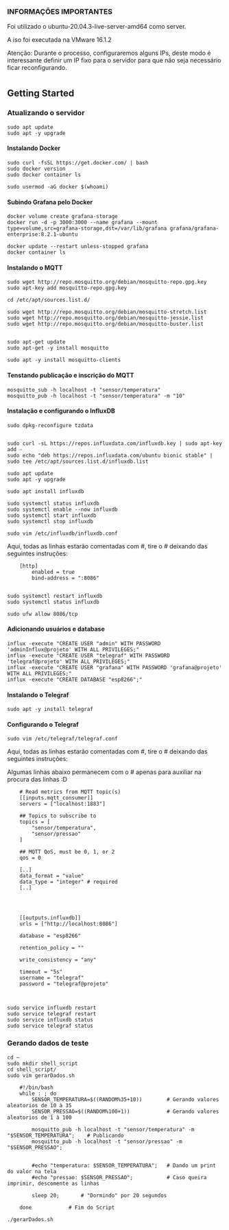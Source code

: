 ### INFORMAÇÕES IMPORTANTES
Foi utilizado o ubuntu-20.04.3-live-server-amd64 como server.

A iso foi executada na VMware 16.1.2

Atenção: Durante o processo, configuraremos alguns IPs, deste modo é interessante definir um IP fixo para o servidor para que não seja necessário ficar reconfigurando.


#

## Getting Started

### Atualizando o servidor
    sudo apt update
    sudo apt -y upgrade

#### Instalando Docker

    sudo curl -fsSL https://get.docker.com/ | bash
    sudo docker version
    sudo docker container ls
    
    sudo usermod -aG docker $(whoami) 


#### Subindo Grafana pelo Docker

    docker volume create grafana-storage
    docker run -d -p 3000:3000 --name grafana --mount type=volume,src=grafana-storage,dst=/var/lib/grafana grafana/grafana-enterprise:8.2.1-ubuntu

    docker update --restart unless-stopped grafana
    docker container ls


#### Instalando o MQTT

    sudo wget http://repo.mosquitto.org/debian/mosquitto-repo.gpg.key
    sudo apt-key add mosquitto-repo.gpg.key

    cd /etc/apt/sources.list.d/

    sudo wget http://repo.mosquitto.org/debian/mosquitto-stretch.list 
    sudo wget http://repo.mosquitto.org/debian/mosquitto-jessie.list
    sudo wget http://repo.mosquitto.org/debian/mosquitto-buster.list


    sudo apt-get update
    sudo apt-get -y install mosquitto

    sudo apt -y install mosquitto-clients


#### Tenstando publicação e inscrição do MQTT

    mosquitto_sub -h localhost -t "sensor/temperatura"
    mosquitto_pub -h localhost -t "sensor/temperatura" -m "10"


#### Instalação e configurando o InfluxDB

    sudo dpkg-reconfigure tzdata


    sudo curl -sL https://repos.influxdata.com/influxdb.key | sudo apt-key add -
    sudo echo "deb https://repos.influxdata.com/ubuntu bionic stable" | sudo tee /etc/apt/sources.list.d/influxdb.list

    sudo apt update
    sudo apt -y upgrade

    sudo apt install influxdb

    sudo systemctl status influxdb
    sudo systemctl enable --now influxdb
    sudo systemctl start influxdb
    sudo systemctl stop influxdb

    sudo vim /etc/influxdb/influxdb.conf

Aqui, todas as linhas estarão comentadas com #, tire o # deixando das seguintes instruções:

        [http]
            enabled = true
            bind-address = ":8086"
                

    sudo systemctl restart influxdb
    sudo systemctl status influxdb

    sudo ufw allow 8086/tcp

#### Adicionando usuários e database

    influx -execute "CREATE USER "admin" WITH PASSWORD 'adminInflux@projeto' WITH ALL PRIVILEGES;"
    influx -execute "CREATE USER "telegraf" WITH PASSWORD 'telegraf@projeto' WITH ALL PRIVILEGES;"
    influx -execute "CREATE USER "grafana" WITH PASSWORD 'grafana@projeto' WITH ALL PRIVILEGES;"
    influx -execute "CREATE DATABASE "esp8266";"




#### Instalando o Telegraf

    sudo apt -y install telegraf


#### Configurando o Telegraf

    
    sudo vim /etc/telegraf/telegraf.conf
    
Aqui, todas as linhas estarão comentadas com #, tire o # deixando das seguintes instruções:

Algumas linhas abaixo permanecem com o # apenas para auxiliar na procura das linhas :D


        # Read metrics from MQTT topic(s)
        [[inputs.mqtt_consumer]]
        servers = ["localhost:1883"]

        ## Topics to subscribe to
        topics = [
            "sensor/temperatura",
            "sensor/pressao"
        ]

        ## MQTT QoS, must be 0, 1, or 2
        qos = 0

        [..]
        data_format = "value"
        data_type = "integer" # required
        [..]




        [[outputs.influxdb]]  
        urls = ["http://localhost:8086"]

        database = "esp8266"

        retention_policy = ""

        write_consistency = "any"

        timeout = "5s"
        username = "telegraf"
        password = "telegraf@projeto"



    sudo service influxdb restart
    sudo service telegraf restart
    sudo service influxdb status
    sudo service telegraf status
    
### Gerando dados de teste

    cd ~
    sudo mkdir shell_script
    cd shell_script/
    sudo vim gerarDados.sh

        #!/bin/bash
        while : ; do
            SENSOR_TEMPERATURA=$((RANDOM%35+10))        # Gerando valores aleatorios de 10 à 35
            SENSOR_PRESSAO=$((RANDOM%100+1))            # Gerando valores aleatorios de 1 à 100

            mosquitto_pub -h localhost -t "sensor/temperatura" -m "$SENSOR_TEMPERATURA";    # Publicando
            mosquitto_pub -h localhost -t "sensor/pressao" -m "$SENSOR_PRESSAO";            


            #echo "temperatura: $SENSOR_TEMPERATURA";   # Dando um print do valor na tela
            #echo "pressao: $SENSOR_PRESSAO";           # Caso queira imprimir, descomente as linhas 

            sleep 20;       # "Dormindo" por 20 segundos

        done            # Fim do Script
        
    ./gerarDados.sh
